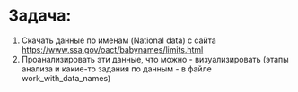 # Задача:
1) Скачать данные по именам (National data) с сайта https://www.ssa.gov/oact/babynames/limits.html
2) Проанализировать эти данные, что можно - визуализировать (этапы анализа и какие-то задания по данным - в файле work_with_data_names)
